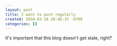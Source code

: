 ```yaml
---
layout: post
title: I want to post regularly
created: 2010-03-18 20:46:33 -0700
categories: []
---
```

It's important that this blog doesn't get stale, right?

